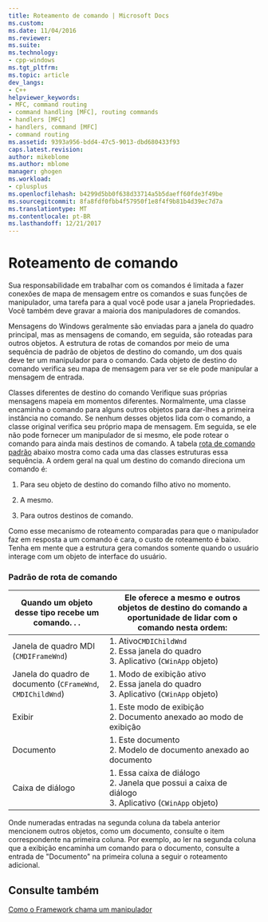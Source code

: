 ```yaml
---
title: Roteamento de comando | Microsoft Docs
ms.custom: 
ms.date: 11/04/2016
ms.reviewer: 
ms.suite: 
ms.technology:
- cpp-windows
ms.tgt_pltfrm: 
ms.topic: article
dev_langs:
- C++
helpviewer_keywords:
- MFC, command routing
- command handling [MFC], routing commands
- handlers [MFC]
- handlers, command [MFC]
- command routing
ms.assetid: 9393a956-bdd4-47c5-9013-dbd680433f93
caps.latest.revision: 
author: mikeblome
ms.author: mblome
manager: ghogen
ms.workload:
- cplusplus
ms.openlocfilehash: b4299d5bb0f638d33714a5b5daeff60fde3f49be
ms.sourcegitcommit: 8fa8fdf0fbb4f57950f1e8f4f9b81b4d39ec7d7a
ms.translationtype: MT
ms.contentlocale: pt-BR
ms.lasthandoff: 12/21/2017
---
```

# <a name="command-routing"></a>Roteamento de comando
Sua responsabilidade em trabalhar com os comandos é limitada a fazer conexões de mapa de mensagem entre os comandos e suas funções de manipulador, uma tarefa para a qual você pode usar a janela Propriedades. Você também deve gravar a maioria dos manipuladores de comandos.  
  
 Mensagens do Windows geralmente são enviadas para a janela do quadro principal, mas as mensagens de comando, em seguida, são roteadas para outros objetos. A estrutura de rotas de comandos por meio de uma sequência de padrão de objetos de destino do comando, um dos quais deve ter um manipulador para o comando. Cada objeto de destino do comando verifica seu mapa de mensagem para ver se ele pode manipular a mensagem de entrada.  
  
 Classes diferentes de destino do comando Verifique suas próprias mensagens mapeia em momentos diferentes. Normalmente, uma classe encaminha o comando para alguns outros objetos para dar-lhes a primeira instância no comando. Se nenhum desses objetos lida com o comando, a classe original verifica seu próprio mapa de mensagem. Em seguida, se ele não pode fornecer um manipulador de si mesmo, ele pode rotear o comando para ainda mais destinos de comando. A tabela [rota de comando padrão](#_core_standard_command_route) abaixo mostra como cada uma das classes estruturas essa sequência. A ordem geral na qual um destino do comando direciona um comando é:  
  
1.  Para seu objeto de destino do comando filho ativo no momento.  
  
2.  A mesmo.  
  
3.  Para outros destinos de comando.  
  
 Como esse mecanismo de roteamento comparadas para que o manipulador faz em resposta a um comando é cara, o custo de roteamento é baixo. Tenha em mente que a estrutura gera comandos somente quando o usuário interage com um objeto de interface do usuário.  
  
### <a name="_core_standard_command_route"></a>Padrão de rota de comando  
  
|Quando um objeto desse tipo recebe um comando. . .|Ele oferece a mesmo e outros objetos de destino do comando a oportunidade de lidar com o comando nesta ordem:|  
|----------------------------------------------------------|-----------------------------------------------------------------------------------------------------|  
|Janela de quadro MDI (`CMDIFrameWnd`)|1.  Ativo`CMDIChildWnd`<br />2.  Essa janela do quadro<br />3.  Aplicativo (`CWinApp` objeto)|  
|Janela do quadro de documento (`CFrameWnd`, `CMDIChildWnd`)|1.  Modo de exibição ativo<br />2.  Essa janela do quadro<br />3.  Aplicativo (`CWinApp` objeto)|  
|Exibir|1.  Este modo de exibição<br />2.  Documento anexado ao modo de exibição|  
|Documento|1.  Este documento<br />2.  Modelo de documento anexado ao documento|  
|Caixa de diálogo|1.  Essa caixa de diálogo<br />2.  Janela que possui a caixa de diálogo<br />3.  Aplicativo (`CWinApp` objeto)|  
  
 Onde numeradas entradas na segunda coluna da tabela anterior mencionem outros objetos, como um documento, consulte o item correspondente na primeira coluna. Por exemplo, ao ler na segunda coluna que a exibição encaminha um comando para o documento, consulte a entrada de "Documento" na primeira coluna a seguir o roteamento adicional.  
  
## <a name="see-also"></a>Consulte também  
 [Como o Framework chama um manipulador](../mfc/how-the-framework-calls-a-handler.md)

